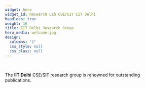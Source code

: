 ```yaml
---
widget: hero
widget_id: Research Lab CSE/SIT IIT Delhi
headless: true
weight: 10
title: IIT Delhi Research Group
hero_media: welcome.jpg
design:
  columns: "1"
  css_style: null
  css_class: null
---
```

<br>

The **IIT Delhi** CSE/SIT research group is renowned for outstanding publications.